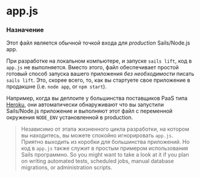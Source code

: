 # app.js

### Назначение

Этот файл является обычной точкой входа для _production_ Sails/Node.js app.

При разработке на локальном компьютере, и запуске `sails lift`, код в `app.js` не выполняется.  Вместо этого, файл обеспечивает простой готовый способ запуска вашего приложения _без необходимости_ писать `sails lift`.  Это, скорее всего, то, как вы стартуете свое приложение в продакшне (i.e. `node app`, or `npm start`).

Например, когда вы деплоите у большинства поставщиков PaaS типа [Heroku](http://heroku.com), они автоматически обнаруживают что вы запустили Sails/Node.js приложение и выполняют этот файл с переменной окружения `NODE_ENV` установленной в production.

> Независимо от этапа жизненного цикла разработки, на котором вы находитесь, вы можете спокойно игнорировать `app.js`.  Приятно выходить из коробки для большинства приложений.  Но код в `app.js` также служит в простым примером использования Sails программно.  So you might want to take a look at it if you plan on writing automated tests, scheduled jobs, manual database migrations, or administration scripts.


<docmeta name="displayName" value="app.js">
